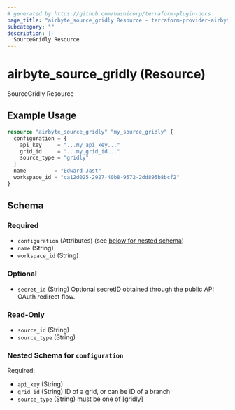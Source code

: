 ```yaml
---
# generated by https://github.com/hashicorp/terraform-plugin-docs
page_title: "airbyte_source_gridly Resource - terraform-provider-airbyte"
subcategory: ""
description: |-
  SourceGridly Resource
---
```


# airbyte_source_gridly (Resource)

SourceGridly Resource

## Example Usage

```terraform
resource "airbyte_source_gridly" "my_source_gridly" {
  configuration = {
    api_key     = "...my_api_key..."
    grid_id     = "...my_grid_id..."
    source_type = "gridly"
  }
  name         = "Edward Jast"
  workspace_id = "ca12d025-2927-40b8-9572-2dd895b8bcf2"
}
```

<!-- schema generated by tfplugindocs -->
## Schema

### Required

- `configuration` (Attributes) (see [below for nested schema](#nestedatt--configuration))
- `name` (String)
- `workspace_id` (String)

### Optional

- `secret_id` (String) Optional secretID obtained through the public API OAuth redirect flow.

### Read-Only

- `source_id` (String)
- `source_type` (String)

<a id="nestedatt--configuration"></a>
### Nested Schema for `configuration`

Required:

- `api_key` (String)
- `grid_id` (String) ID of a grid, or can be ID of a branch
- `source_type` (String) must be one of [gridly]


